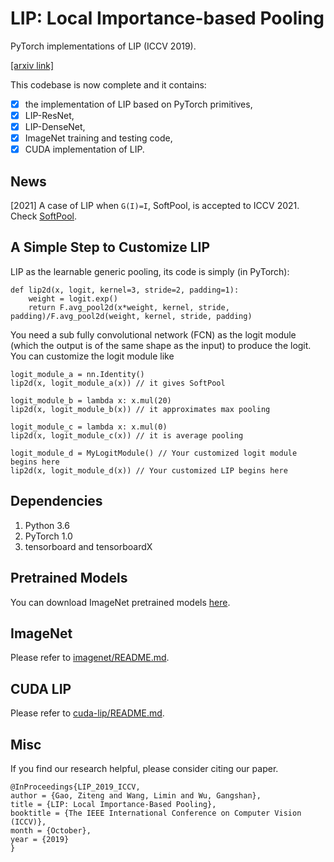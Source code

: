 # LIP: Local Importance-based Pooling

PyTorch implementations of LIP (ICCV 2019).

[[arxiv link]](https://arxiv.org/abs/1908.04156)

This codebase is now complete and it contains:

- [x] the implementation of LIP based on PyTorch primitives,
- [x] LIP-ResNet,
- [x] LIP-DenseNet,
- [x] ImageNet training and testing code,
- [x] CUDA implementation of LIP.

## News

[2021] A case of LIP when `G(I)=I`, SoftPool, is accepted to ICCV 2021. Check [SoftPool](https://github.com/alexandrosstergiou/SoftPool).

## A Simple Step to Customize LIP
LIP as the learnable generic pooling, its code is simply (in PyTorch):
```
def lip2d(x, logit, kernel=3, stride=2, padding=1):
    weight = logit.exp()
    return F.avg_pool2d(x*weight, kernel, stride, padding)/F.avg_pool2d(weight, kernel, stride, padding)
```

You need a sub fully convolutional network (FCN) as the logit module (which the output is of the same shape as the input) to produce the logit. You can customize the logit module like
```
logit_module_a = nn.Identity()
lip2d(x, logit_module_a(x)) // it gives SoftPool

logit_module_b = lambda x: x.mul(20)
lip2d(x, logit_module_b(x)) // it approximates max pooling

logit_module_c = lambda x: x.mul(0)
lip2d(x, logit_module_c(x)) // it is average pooling

logit_module_d = MyLogitModule() // Your customized logit module begins here
lip2d(x, logit_module_d(x)) // Your customized LIP begins here

```

## Dependencies
1. Python 3.6
2. PyTorch 1.0
3. tensorboard and tensorboardX

## Pretrained Models
You can download ImageNet pretrained models [here](https://drive.google.com/drive/folders/1KCt22JTob1hHiPmpLOlgZo3fvTRc11SJ).

## ImageNet
Please refer to [imagenet/README.md](./imagenet/).


## CUDA LIP
Please refer to [cuda-lip/README.md](./cuda-lip/).

## Misc
If you find our research helpful, please consider citing our paper.

```
@InProceedings{LIP_2019_ICCV,
author = {Gao, Ziteng and Wang, Limin and Wu, Gangshan},
title = {LIP: Local Importance-Based Pooling},
booktitle = {The IEEE International Conference on Computer Vision (ICCV)},
month = {October},
year = {2019}
}
```

